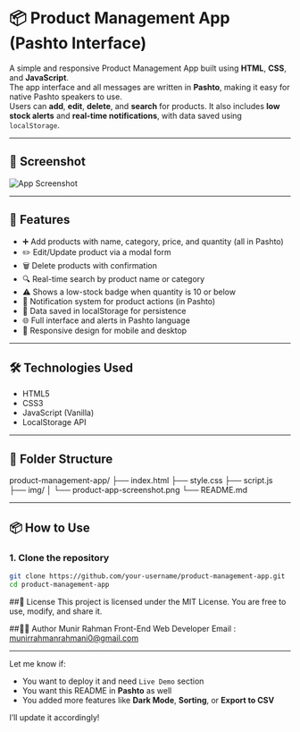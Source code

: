 # 📦 Product Management App (Pashto Interface)

A simple and responsive Product Management App built using **HTML**, **CSS**, and **JavaScript**.  
The app interface and all messages are written in **Pashto**, making it easy for native Pashto speakers to use.  
Users can **add**, **edit**, **delete**, and **search** for products. It also includes **low stock alerts** and **real-time notifications**, with data saved using `localStorage`.

---

## 📸 Screenshot

![App Screenshot](./img/product-app-screenshot.png)

---

## 🚀 Features

- ➕ Add products with name, category, price, and quantity (all in Pashto)
- ✏️ Edit/Update product via a modal form
- 🗑️ Delete products with confirmation
- 🔍 Real-time search by product name or category
- ⚠️ Shows a low-stock badge when quantity is 10 or below
- 🔔 Notification system for product actions (in Pashto)
- 💾 Data saved in localStorage for persistence
- 🌐 Full interface and alerts in Pashto language
- 📱 Responsive design for mobile and desktop

---

## 🛠️ Technologies Used

- HTML5  
- CSS3  
- JavaScript (Vanilla)  
- LocalStorage API

---

## 📁 Folder Structure
product-management-app/
├── index.html
├── style.css
├── script.js
├── img/
│ └── product-app-screenshot.png
└── README.md


---

## 📦 How to Use

### 1. Clone the repository

```bash
git clone https://github.com/your-username/product-management-app.git
cd product-management-app
```
##📄 License
This project is licensed under the MIT License.
You are free to use, modify, and share it.

##👨‍💻 Author
Munir Rahman
Front-End Web Developer
Email : munirrahmanrahmani0@gmail.com


---

Let me know if:
- You want to deploy it and need `Live Demo` section
- You want this README in **Pashto** as well
- You added more features like **Dark Mode**, **Sorting**, or **Export to CSV**

I’ll update it accordingly!

